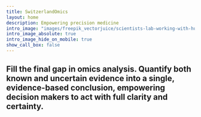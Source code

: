 ```yaml
---
title: SwitzerlandOmics
layout: home
description: Empowering precision medicine
intro_image: "images/freepik_vectorjuice/scientists-lab-working-with-huge-dna-chain-glass-bulb-gene-therapy-gene-transfer-functioning-gene-concept-white-background-bright-vibrant-violet-isolated-illustration_335657-485.jpg"
intro_image_absolute: true
intro_image_hide_on_mobile: true
show_call_box: false
---
```


<!-- # Switzerland Omics -->

<!-- ## Precise, actionable insights, quantified with the highest accuracy to drive informed decisions in precision medicine. -->

## Fill the final gap in omics analysis. Quantify both known and uncertain evidence into a single, evidence-based conclusion, empowering decision makers to act with full clarity and certainty.


